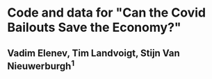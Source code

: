 # Code and data for "Can the Covid Bailouts Save the Economy?"
## Vadim Elenev, Tim Landvoigt, Stijn Van Nieuwerburgh<sup>1</sup>
